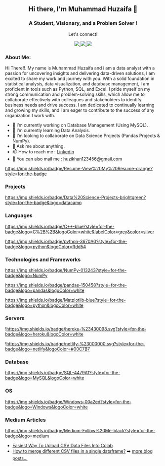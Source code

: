 <h2 align="center"> Hi there, I'm Muhammad Huzaifa 👋 </h2>
<h3 align="center">A Student, Visionary, and a Problem Solver !</h3>

<div align="center">
<p align="center">Let's connect!</p>
<a href="https://linktr.ee/huzaifaafzal">
<img src="https://img.shields.io/badge/Linktree-black?style=for-the-badge&logo=linktree"/>
</a>
<a href="https://instagram.com/g3rtxe">
<img src="https://img.shields.io/badge/Instagram-E4405F?style=for-the-badge&logo=instagram&logoColor=white"/>
<!--  </a>
<a href="https://twitter.com/emshaheer1/">
<img src="https://img.shields.io/badge/Twitter-1DA1F2?style=for-the-badge&logo=twitter&logoColor=white" />
</a> -->

<a href="https://www.linkedin.com/in/muhammad-huzaifa-327656233/">
<img src="https://img.shields.io/badge/linkedin-%230077B5.svg?&style=for-the-badge&logo=linkedin&logoColor=white"/>
</a>

</div>

### About Me:

Hi There!!. My name is Muhammad Huzaifa and i am a data analyst with a passion for uncovering insights and delivering data-driven solutions, I am excited to share my work and journey with you. With a solid foundation in statistical analysis, data visualization, and database management, I am proficient in tools such as Python, SQL, and Excel. I pride myself on my strong communication and problem-solving skills, which allow me to collaborate effectively with colleagues and stakeholders to identify business needs and drive success. I am dedicated to continually learning and growing my skills, and I am eager to contribute to the success of any organization I work with.

- 🔭 I’m currently working on Database Management (Using MySQL).
- 🌱 I’m currently learning Data Analysis.
- 👯 I’m looking to collaborate on Data Science Projects (Pandas Projects & NumPy).
- 💬 Ask me about anything.
- 📫 How to reach me : [LinkedIn](https://www.linkedin.com/in/muhammad-huzaifa-327656233/)
- 📧 You can also mail me : [huzikhan123456@gmail.com](mailto:huzikhan123456@gmail.com)

https://img.shields.io/badge/Resume-View%20My%20Resume-orange?style=for-the-badge

### Projects

https://img.shields.io/badge/Data%20Science-Projects-brightgreen?style=for-the-badge&logo=datacamp

### Languages

https://img.shields.io/badge/C++-blue?style=for-the-badge&logo=C%2B%2B&logoColor=white&labelColor=grey&color=silver

https://img.shields.io/badge/python-3670A0?style=for-the-badge&logo=python&logoColor=ffdd54

### Technologies and Frameworks

https://img.shields.io/badge/NumPy-013243?style=for-the-badge&logo=NumPy

https://img.shields.io/badge/pandas-150458?style=for-the-badge&logo=pandas&logoColor=white

https://img.shields.io/badge/Matplotlib-blue?style=for-the-badge&logo=python&logoColor=white

### Servers

!https://img.shields.io/badge/heroku-%23430098.svg?style=for-the-badge&logo=heroku&logoColor=white

!https://img.shields.io/badge/netlify-%23000000.svg?style=for-the-badge&logo=netlify&logoColor=#00C7B7

### Database

https://img.shields.io/badge/SQL-4479A1?style=for-the-badge&logo=MySQL&logoColor=white

### OS

https://img.shields.io/badge/Windows-00a2ed?style=for-the-badge&logo=Windows&logoColor=white

### Medium Articles

<!-- BLOG-POST-LIST:START -->

https://img.shields.io/badge/Medium-Follow%20Me-black?style=for-the-badge&logo=medium

- [Easiest Way To Upload CSV Data Files Into Colab](https://medium.com/@HuzaifaAfzal/easiest-way-to-upload-csv-data-files-into-colab-3c81f3bb943d)
- [How to merge different CSV files in a single dataframe?](https://medium.com/@HuzaifaAfzal/how-to-merge-different-csv-files-in-a-single-dataframe-872f412d01c0)
➡️ [more blog posts...](https://medium.com/@HuzaifaAfzal)
